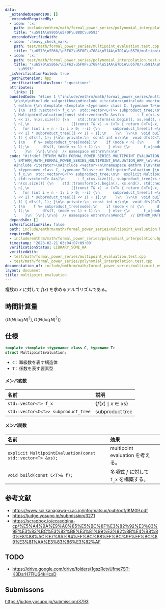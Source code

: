 ```yaml
---
data:
  _extendedDependsOn: []
  _extendedRequiredBy:
  - icon: ':x:'
    path: include/emthrm/math/formal_power_series/polynomial_interpolation.hpp
    title: "\u591A\u9805\u5F0F\u88DC\u9593"
  _extendedVerifiedWith:
  - icon: ':heavy_check_mark:'
    path: test/math/formal_power_series/multipoint_evaluation.test.cpp
    title: "\u6570\u5B66/\u5F62\u5F0F\u7684\u51AA\u7D1A\u6570/multipoint evaluation"
  - icon: ':x:'
    path: test/math/formal_power_series/polynomial_interpolation.test.cpp
    title: "\u6570\u5B66/\u5F62\u5F0F\u7684\u51AA\u7D1A\u6570/\u591A\u9805\u5F0F\u88DC\
      \u9593"
  _isVerificationFailed: true
  _pathExtension: hpp
  _verificationStatusIcon: ':question:'
  attributes:
    links: []
  bundledCode: "#line 1 \"include/emthrm/math/formal_power_series/multipoint_evaluation.hpp\"\
    \n\n\n\n#include <algorithm>\n#include <iterator>\n#include <vector>\n\nnamespace\
    \ emthrm {\n\ntemplate <template <typename> class C, typename T>\nstruct MultipointEvaluation\
    \ {\n  std::vector<T> f_x;\n  std::vector<C<T>> subproduct_tree;\n\n  explicit\
    \ MultipointEvaluation(const std::vector<T> &xs)\n      : f_x(xs.size()), subproduct_tree(xs.size()\
    \ << 1), n(xs.size()) {\n    std::transform(xs.begin(), xs.end(), std::next(subproduct_tree.begin(),\
    \ n),\n                   [](const T& x) -> C<T> { return C<T>{-x, 1}; });\n \
    \   for (int i = n - 1; i > 0; --i) {\n      subproduct_tree[i] =\n          subproduct_tree[i\
    \ << 1] * subproduct_tree[(i << 1) + 1];\n    }\n  }\n\n  void build(const C<T>&\
    \ f) { dfs(f, 1); }\n\n private:\n  const int n;\n\n  void dfs(C<T> f, int node)\
    \ {\n    f %= subproduct_tree[node];\n    if (node < n) {\n      dfs(f, node <<\
    \ 1);\n      dfs(f, (node << 1) + 1);\n    } else {\n      f_x[node - n] = f[0];\n\
    \    }\n  }\n};\n\n}  // namespace emthrm\n\n\n"
  code: "#ifndef EMTHRM_MATH_FORMAL_POWER_SERIES_MULTIPOINT_EVALUATION_HPP_\n#define\
    \ EMTHRM_MATH_FORMAL_POWER_SERIES_MULTIPOINT_EVALUATION_HPP_\n\n#include <algorithm>\n\
    #include <iterator>\n#include <vector>\n\nnamespace emthrm {\n\ntemplate <template\
    \ <typename> class C, typename T>\nstruct MultipointEvaluation {\n  std::vector<T>\
    \ f_x;\n  std::vector<C<T>> subproduct_tree;\n\n  explicit MultipointEvaluation(const\
    \ std::vector<T> &xs)\n      : f_x(xs.size()), subproduct_tree(xs.size() << 1),\
    \ n(xs.size()) {\n    std::transform(xs.begin(), xs.end(), std::next(subproduct_tree.begin(),\
    \ n),\n                   [](const T& x) -> C<T> { return C<T>{-x, 1}; });\n \
    \   for (int i = n - 1; i > 0; --i) {\n      subproduct_tree[i] =\n          subproduct_tree[i\
    \ << 1] * subproduct_tree[(i << 1) + 1];\n    }\n  }\n\n  void build(const C<T>&\
    \ f) { dfs(f, 1); }\n\n private:\n  const int n;\n\n  void dfs(C<T> f, int node)\
    \ {\n    f %= subproduct_tree[node];\n    if (node < n) {\n      dfs(f, node <<\
    \ 1);\n      dfs(f, (node << 1) + 1);\n    } else {\n      f_x[node - n] = f[0];\n\
    \    }\n  }\n};\n\n}  // namespace emthrm\n\n#endif  // EMTHRM_MATH_FORMAL_POWER_SERIES_MULTIPOINT_EVALUATION_HPP_\n"
  dependsOn: []
  isVerificationFile: false
  path: include/emthrm/math/formal_power_series/multipoint_evaluation.hpp
  requiredBy:
  - include/emthrm/math/formal_power_series/polynomial_interpolation.hpp
  timestamp: '2023-02-21 03:04:07+09:00'
  verificationStatus: LIBRARY_SOME_WA
  verifiedWith:
  - test/math/formal_power_series/multipoint_evaluation.test.cpp
  - test/math/formal_power_series/polynomial_interpolation.test.cpp
documentation_of: include/emthrm/math/formal_power_series/multipoint_evaluation.hpp
layout: document
title: multipoint evaluation
---
```


複数の $x$ に対して $f(x)$ を求めるアルゴリズムである。


## 時間計算量

$\langle O(N(\log{N})^2), O(N(\log{N})^2) \rangle$


## 仕様

```cpp
template <template <typename> class C, typename T>
struct MultipointEvaluation;
```

- `C`：冪級数を表す構造体
- `T`：係数を表す要素型

#### メンバ変数

|名前|説明|
|:--|:--|
|`std::vector<T> f_x`|$\lbrace f(x) \mid x \in \mathrm{xs} \rbrace$|
|`std::vector<C<T>> subproduct_tree`|subproduct tree|

#### メンバ関数

|名前|効果|
|:--|:--|
|`explicit MultipointEvaluation(const std::vector<T> &xs);`|multipoint evaluation を考える。|
|`void build(const C<T>& f);`|多項式 $f$ に対して `f_x` を構築する。|


## 参考文献

- https://www.sci.kanagawa-u.ac.jp/info/matsuo/pub/pdf/IKM09.pdf
- https://judge.yosupo.jp/submission/3271
- https://scrapbox.io/ecasdqina-cp/%E5%A4%9A%E9%A0%85%E5%BC%8F%E3%82%92%E3%83%9E%E3%83%BC%E3%82%B8%E3%81%99%E3%82%8B%E4%B8%80%E8%88%AC%E7%9A%84%EF%BC%88%EF%BC%9F%EF%BC%89%E3%81%AA%E3%83%86%E3%82%AF


## TODO

- https://drive.google.com/drive/folders/1gszRctvUfme7ST-K3DsrH7FIU64kHcsD


## Submissons

https://judge.yosupo.jp/submission/3793
